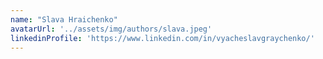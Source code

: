 ```yaml
---
name: "Slava Hraichenko"
avatarUrl: '../assets/img/authors/slava.jpeg'
linkedinProfile: 'https://www.linkedin.com/in/vyacheslavgraychenko/'
---
```

